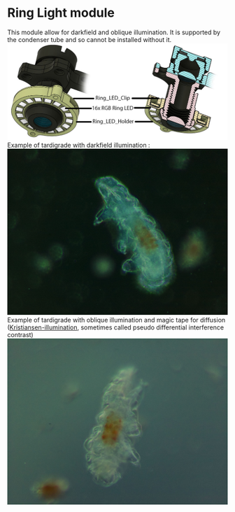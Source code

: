 # Ring Light module

This module allow for darkfield and oblique illumination.
It is supported by the condenser tube and so cannot be installed without it.
![Ring led](img/ring_led.jpg)
Example of tardigrade with darkfield illumination :
![Tardigrade in darkfield](img/DarkField.jpg)
Example of tardigrade with oblique illumination and magic tape for diffusion ([Kristiansen-illumination](https://fr.scribd.com/document/645579945/Kristiansen-illuminationhttps:/), sometimes called pseudo differential interference contrast)
![Tardigrade in pseudoDIC](img/PseudoDIC.jpg)